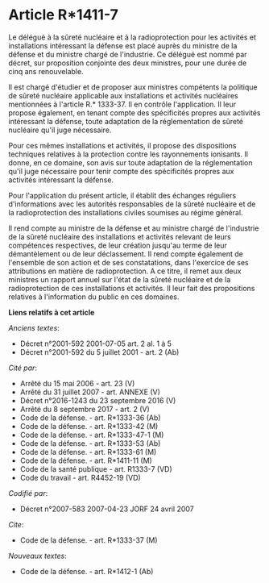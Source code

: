# Article R*1411-7

Le délégué à la sûreté nucléaire et à la radioprotection pour les activités et installations intéressant la défense est placé
auprès du ministre de la défense et du ministre chargé de l'industrie. Ce délégué est nommé par décret, sur proposition
conjointe des deux ministres, pour une durée de cinq ans renouvelable.

Il est chargé d'étudier et de proposer aux ministres compétents la politique de sûreté nucléaire applicable aux installations
et activités nucléaires mentionnées à l'article R.* 1333-37. Il en contrôle l'application. Il leur propose également, en
tenant compte des spécificités propres aux activités intéressant la défense, toute adaptation de la réglementation de sûreté
nucléaire qu'il juge nécessaire.

Pour ces mêmes installations et activités, il propose des dispositions techniques relatives à la protection contre les
rayonnements ionisants. Il donne, en ce domaine, son avis sur toute adaptation de la réglementation qu'il juge nécessaire
pour tenir compte des spécificités propres aux activités intéressant la défense.

Pour l'application du présent article, il établit des échanges réguliers d'informations avec les autorités responsables de la
sûreté nucléaire et de la radioprotection des installations civiles soumises au régime général.

Il rend compte au ministre de la défense et au ministre chargé de l'industrie de la sûreté nucléaire des installations et
activités relevant de leurs compétences respectives, de leur création jusqu'au terme de leur démantèlement ou de leur
déclassement. Il rend compte également de l'ensemble de son action et de ses constatations, dans l'exercice de ses
attributions en matière de radioprotection. A ce titre, il remet aux deux ministres un rapport annuel sur l'état de la sûreté
nucléaire et de la radioprotection de ces installations et activités. Il leur fait des propositions relatives à l'information
du public en ces domaines.

**Liens relatifs à cet article**

_Anciens textes_:

  - Décret n°2001-592 2001-07-05 art. 2 al. 1 à 5
  - Décret n°2001-592 du 5 juillet 2001 - art. 2 (Ab)

_Cité par_:

  - Arrêté du 15 mai 2006 - art. 23 (V)
  - Arrêté du 31 juillet 2007 - art. ANNEXE (V)
  - Décret n°2016-1243 du 23 septembre 2016 (V)
  - Arrêté du 8 septembre 2017 - art. 2 (V)
  - Code de la défense. - art. R*1333-36 (Ab)
  - Code de la défense. - art. R*1333-42 (M)
  - Code de la défense. - art. R*1333-47-1 (M)
  - Code de la défense. - art. R*1333-53 (Ab)
  - Code de la défense. - art. R*1333-61 (M)
  - Code de la défense. - art. R*1411-11 (M)
  - Code de la santé publique - art. R1333-7 (VD)
  - Code du travail - art. R4452-19 (VD)

_Codifié par_:

  - Décret n°2007-583 2007-04-23 JORF 24 avril 2007

_Cite_:

  - Code de la défense. - art. R*1333-37 (M)

_Nouveaux textes_:

  - Code de la défense. - art. R*1412-1 (Ab)
